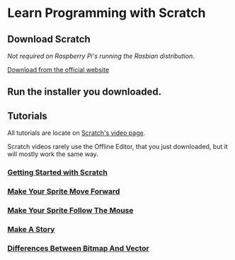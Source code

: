 # Learn Programming with Scratch

## Download Scratch

*Not required on Raspberry Pi's running the Rasbian distribution.*

[Download from the official website](https://scratch.mit.edu/scratch2download/)

## Run the installer you downloaded.

## Tutorials

All tutorials are locate on [Scratch's video page](https://scratch.mit.edu/help/videos/).

Scratch videos rarely use the Offline Editor, that you just downloaded, but it will mostly work the same way.

### [Getting Started with Scratch](https://vimeo.com/80961102)

### [Make Your Sprite Move Forward](https://vimeo.com/59667468)

### [Make Your Sprite Follow The Mouse](https://vimeo.com/58865828)

### [Make A Story](https://vimeo.com/61438541)

### [Differences Between Bitmap And Vector](https://vimeo.com/68871809)
